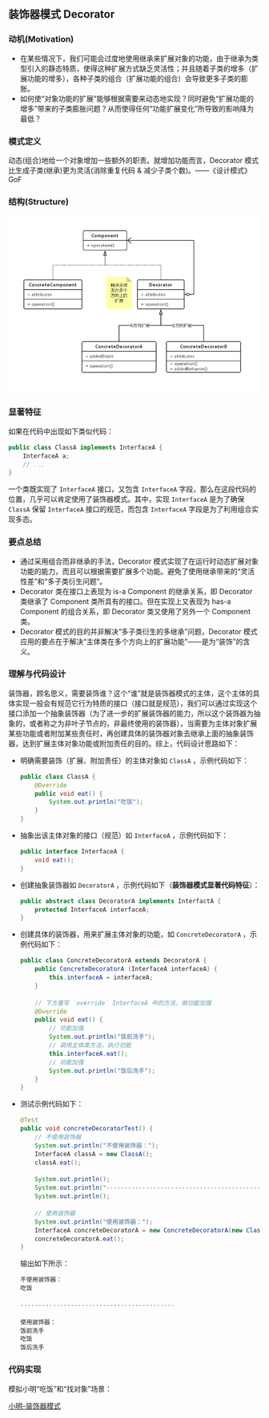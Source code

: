 ## **装饰器模式 Decorator**

### **动机(Motivation)**

- 在某些情况下，我们可能会过度地使用继承来扩展对象的功能，由于继承为类型引入的静态特质，使得这种扩展方式缺乏灵活性；并且随着子类的增多（扩展功能的增多），各种子类的组合（扩展功能的组合）会导致更多子类的膨胀。
- 如何使“对象功能的扩展”能够根据需要来动态地实现？同时避免“扩展功能的增多”带来的子类膨胀问题？从而使得任何“功能扩展变化”所导致的影响降为最低？

### **模式定义**

动态(组合)地给一个对象增加一些额外的职责。就增加功能而言，Decorator 模式比生成子类(继承)更为灵活(消除重复代码 & 减少子类个数)。——《设计模式》GoF

### **结构(Structure)**

![装饰器模式类图](../../../../04-资源/01-图片/装饰器模式类图.jpg)

### **显著特征**

如果在代码中出现如下类似代码：

```java
public class ClassA implements InterfaceA {
    InterfaceA a;
    // ...
}
```

一个类既实现了  `InterfaceA` 接口，又包含  `InterfaceA` 字段，那么在这段代码的位置，几乎可以肯定使用了装饰器模式。其中，实现 `InterfaceA` 是为了确保 `ClassA` 保留 `InterfaceA` 接口的规范，而包含 `InterfaceA` 字段是为了利用组合实现多态。

### **要点总结**

- 通过采用组合而非继承的手法，Decorator 模式实现了在运行时动态扩展对象功能的能力，而且可以根据需要扩展多个功能。避免了使用继承带来的“灵活性差”和“多子类衍生问题”。
- Decorator 类在接口上表现为 is-a Component 的继承关系，即 Decorator 类继承了 Component 类所具有的接口。但在实现上又表现为 has-a Component 的组合关系，即 Decorator 类又使用了另外一个 Component 类。
- Decorator 模式的目的并非解决“多子类衍生的多继承”问题，Decorator 模式应用的要点在于解决“主体类在多个方向上的扩展功能”——是为“装饰”的含义。

### **理解与代码设计**

装饰器，顾名思义，需要装饰谁？这个“谁”就是装饰器模式的主体，这个主体的具体实现一般会有规范它行为特质的接口（接口就是规范），我们可以通过实现这个接口添加一个抽象装饰器（为了进一步的扩展装饰器的能力，所以这个装饰器为抽象的，或者称之为非叶子节点的，非最终使用的装饰器），当需要为主体对象扩展某些功能或者附加某些责任时，再创建具体的装饰器对象去继承上面的抽象装饰器，达到扩展主体对象功能或附加责任的目的。综上，代码设计思路如下：

- 明确需要装饰（扩展、附加责任）的主体对象如 `ClassA` ，示例代码如下：

  ```java
  public class ClassA {
      @Override
      public void eat() {
          System.out.println("吃饭");
      }
  }
  ```

- 抽象出该主体对象的接口（规范）如 `InterfaceA` ，示例代码如下：

  ```java
  public interface InterfaceA {
      void eat();
  }
  ```

- 创建抽象装饰器如 `DecoratorA` ，示例代码如下（**装饰器模式显著代码特征**）：

  ```java
  public abstract class DecoratorA implements InterfactA {
      protected InterfaceA interfaceA;
  }
  ```

- 创建具体的装饰器，用来扩展主体对象的功能，如 `ConcreteDecoratorA` ，示例代码如下：

  ```java
  public class ConcreteDecoratorA extends DecoratorA {
      public ConcreteDecoratorA (InterfaceA interfaceA) {
          this.interfaceA = interfaceA;
      }
      
      // 下方重写 `override` InterfaceA 中的方法，做功能加强
      @Override
      public void eat() {
          // 功能加强
          System.out.println("饭前洗手");
          // 调用主体类方法，执行功能
          this.interfaceA.eat();
          // 功能加强
          System.out.println("饭后洗手");
      }
  }
  ```

- 测试示例代码如下：

  ```java
  @Test
  public void concreteDecoratorTest() {
      // 不使用装饰器
      System.out.println("不使用装饰器：");
      InterfaceA classA = new ClassA();
      classA.eat();
  
      System.out.println();
      System.out.println("-------------------------------------------");
      System.out.println();
  
      // 使用装饰器
      System.out.println("使用装饰器：");
      InterfaceA concreteDecoratorA = new ConcreteDecoratorA(new ClassA());
      concreteDecoratorA.eat();
  }
  ```

  输出如下所示：

  ```java
  不使用装饰器：
  吃饭
  
  -------------------------------------------
  
  使用装饰器：
  饭前洗手
  吃饭
  饭后洗手
  ```

### **代码实现**

模拟小明“吃饭”和“找对象”场景：

[小明-装饰器模式](https://github.com/jiangshuangjun/mystudy/tree/master/design-pattern/src/main/java/study/pattern/decorator)